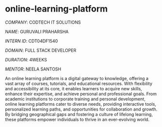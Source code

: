 # online-learning-platform

*COMPANY*: CODTECH IT SOLUTIONS

*NAME*: GURUVALI PRAHARSHA

*INTERN ID*: CDT04DF1540

*DOMAIN*: FULL STACK DEVELOPER

*DURATION*: 4WEEKS

*MENTOR*: NEELA SANTOSH

An online learning platform is a digital gateway to knowledge, offering a vast array of courses, tutorials, and educational resources. With flexibility and accessibility at its core, it enables learners to acquire new skills, enhance their expertise, and achieve personal and professional goals. From academic institutions to corporate training and personal development, online learning platforms cater to diverse needs, providing interactive tools, personalized learning paths, and opportunities for collaboration and growth. By bridging geographical gaps and fostering a culture of lifelong learning, these platforms empower individuals to thrive in an ever-evolving world.
